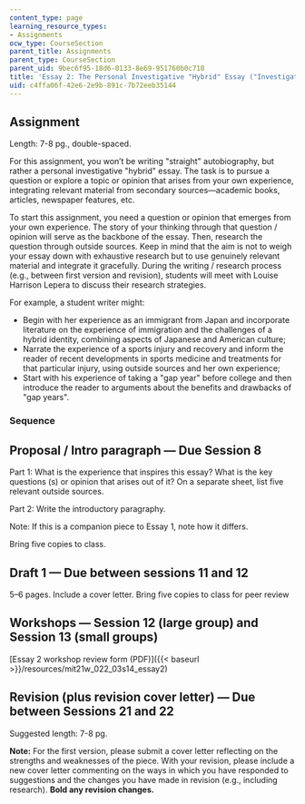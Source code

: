 ```yaml
---
content_type: page
learning_resource_types:
- Assignments
ocw_type: CourseSection
parent_title: Assignments
parent_type: CourseSection
parent_uid: 9bec6f95-18d6-0133-8e69-951760b0c710
title: 'Essay 2: The Personal Investigative "Hybrid" Essay ("Investigative Familiar")'
uid: c4ffa06f-42e6-2e9b-891c-7b72eeb35144
---
```


Assignment
----------

Length: 7-8 pg., double-spaced.

For this assignment, you won’t be writing "straight" autobiography, but rather a personal investigative "hybrid" essay. The task is to pursue a question or explore a topic or opinion that arises from your own experience, integrating relevant material from secondary sources—academic books, articles, newspaper features, etc.

To start this assignment, you need a question or opinion that emerges from your own experience. The story of your thinking through that question / opinion will serve as the backbone of the essay. Then, research the question through outside sources. Keep in mind that the aim is not to weigh your essay down with exhaustive research but to use genuinely relevant material and integrate it gracefully. During the writing / research process (e.g., between first version and revision), students will meet with Louise Harrison Lepera to discuss their research strategies.

For example, a student writer might:

*   Begin with her experience as an immigrant from Japan and incorporate literature on the experience of immigration and the challenges of a hybrid identity, combining aspects of Japanese and American culture;
*   Narrate the experience of a sports injury and recovery and inform the reader of recent developments in sports medicine and treatments for that particular injury, using outside sources and her own experience;
*   Start with his experience of taking a "gap year" before college and then introduce the reader to arguments about the benefits and drawbacks of "gap years".

### **Sequence**

Proposal / Intro paragraph — Due Session 8
------------------------------------------

Part 1: What is the experience that inspires this essay? What is the key questions (s) or opinion that arises out of it? On a separate sheet, list five relevant outside sources.

Part 2: Write the introductory paragraphy.

Note: If this is a companion piece to Essay 1, note how it differs.

Bring five copies to class.

Draft 1 — Due between sessions 11 and 12
----------------------------------------

5–6 pages. Include a cover letter. Bring five copies to class for peer review

Workshops — Session 12 (large group) and Session 13 (small groups)
------------------------------------------------------------------

[Essay 2 workshop review form (PDF)]({{< baseurl >}}/resources/mit21w_022_03s14_essay2)

Revision (plus revision cover letter) — Due between Sessions 21 and 22
----------------------------------------------------------------------

Suggested length: 7-8 pg.

**Note:** For the first version, please submit a cover letter reflecting on the strengths and weaknesses of the piece. With your revision, please include a new cover letter commenting on the ways in which you have responded to suggestions and the changes you have made in revision (e.g., including research). **Bold any revision changes.**
